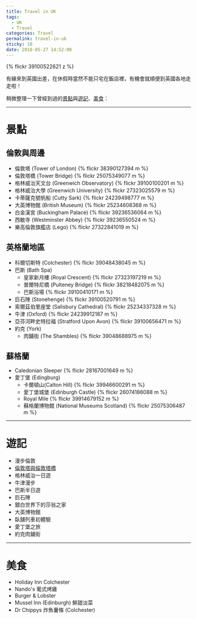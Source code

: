 ```yaml
---
title: Travel in UK
tags:
  - UK
  - Travel
categories: Travel
permalink: travel-in-uk
sticky: 10
date: 2018-05-27 14:52:00
---
```



{% flickr 39100522621 z %}

有緣來到英國出差，在休假時當然不能只宅在飯店裡，有機會就順便到英國各地走走啦！


<!-- more -->

稍微整理一下曾經到過的[景點](#景點)與[遊記](#遊記)、[美食](#美食)：

--------
# <a name="attractions">景點</a>

## 倫敦與周邊
  - 倫敦塔 (Tower of London)
    {% flickr 38390127394 m %}
  - 倫敦塔橋 (Tower Bridge)
    {% flickr 25075349077 m %}
  - 格林威治天文台 (Greenwich Observatory)
    {% flickr 39100100201 m %}
  - 格林威治大學 (Greenwich University)
    {% flickr 27323025579 m %}
  - 卡蒂薩克號帆船 (Cutty Sark)
    {% flickr 24239498777 m %}
  - 大英博物館 (British Museum)
    {% flickr 25234608368 m %}
  - 白金漢宮 (Buckingham Palace)
    {% flickr 39236536064 m %}
  - 西敏寺 (Westminster Abbey)
    {% flickr 39236550524 m %}
  - 樂高倫敦旗艦店 (Lego)
    {% flickr 27322841019 m %}

## 英格蘭地區
  - 科爾切斯特 (Colchester)
    {% flickr 39048438045 m %}
  - 巴斯 (Bath Spa)
    - 皇家新月樓 (Royal Crescent)
      {% flickr 27323197219 m %}
    - 普爾特尼橋 (Pulteney Bridge)
      {% flickr 38218482075 m %}
    - 巴斯浴場
      {% flickr 39100410171 m %}
  - 巨石陣 (Stonehenge)
    {% flickr 39100520791 m %}
  - 索爾茲伯里座堂 (Salisbury Cathedral)
    {% flickr 25234337328 m %}
  - 牛津 (Oxford)
    {% flickr 24239912187 m %}
  - 亞芬河畔史特拉福 (Stratford Upon Avon)
    {% flickr 39100656471 m %}
  - 約克 (York)
    - 肉鋪街 (The Shambles)
      {% flickr 39048688975 m %}

## 蘇格蘭
  - Caledonian Sleeper
    {% flickr 28167001649 m %}
  - 愛丁堡 (Edingburg)
    - 卡爾頓山(Calton Hill)
      {% flickr 39946600291 m %}
    - 愛丁堡城堡 (Edinburgh Castle)
      {% flickr 26074186088 m %}
    - Royal Mile
      {% flickr 39914679152 m %}
    - 蘇格蘭博物館 (National Museums Scotland)
      {% flickr 25075306487 m %}


--------

# <a name="travels">遊記</a>
  - 漫步倫敦
  - [倫敦塔與倫敦塔橋](/ "倫敦塔與倫敦塔橋")
  - 格林威治一日遊
  - 牛津漫步
  - 巴斯半日遊
  - 巨石陣
  - 銀白世界下的莎翁之家
  - 大英博物館
  - 臥舖列車初體驗
  - 愛丁堡之旅
  - 約克肉鋪街


--------

# <a name="foods">美食</a>
  - Holiday Inn Colchester
  - Nando's 葡式烤雞
  - Burger & Lobster
  - Mussel Inn (Edinburgh) 鮮甜淡菜
  - Dr Chippys 炸魚薯條 (Colchester)




<!--
測試
{% post_link slug [Build-DCMTK] %}
This is [an example](/2012/09/02/build-dcmtk/ "Title") inline link.
-->

